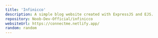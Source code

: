```yaml
---
title: 'Infinicco'
description: A simple blog website created with ExpressJS and EJS.
repository: Noob-Dev-Official/infinicco
websiteUrl: https://connectme.netlify.app/
random: random
---
```

